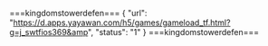===kingdomstowerdefen=== 
{ "url": "https://d.apps.yayawan.com/h5/games/gameload_tf.html?g=j_swtfios369&amp", "status": "1" } ===kingdomstowerdefen===

